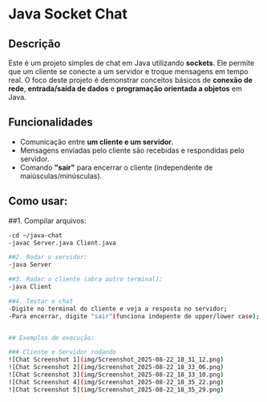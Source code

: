 # Java Socket Chat


## Descrição
Este é um projeto simples de chat em Java utilizando **sockets**. Ele permite que um cliente se conecte a um servidor e troque mensagens em tempo real. O foco deste projeto é demonstrar conceitos básicos de **conexão de rede**, **entrada/saída de dados** e **programação orientada a objetos** em Java.


## Funcionalidades
- Comunicação entre **um cliente e um servidor**.
- Mensagens enviadas pelo cliente são recebidas e respondidas pelo servidor.
- Comando **"sair"** para encerrar o cliente (independente de maiúsculas/minúsculas).


## Como usar:

##1. Compilar arquivos:
```bash
-cd ~/java-chat
-javac Server.java Client.java

##2. Rodar o servidor:
-java Server

##3. Rodar o cliente (abra outro terminal):
-java Client

##4. Testar o chat
-Digite no terminal do cliente e veja a resposta no servidor;
-Para encerrar, digite "sair"(funciona indepente de upper/lower case);


## Exemplos de execução:

### Cliente e Servidor rodando
![Chat Screenshot 1](img/Screenshot_2025-08-22_18_31_12.png)
![Chat Screenshot 2](img/Screenshot_2025-08-22_18_33_06.png)
![Chat Screenshot 3](img/Screenshot_2025-08-22_18_33_10.png)
![Chat Screenshot 4](img/Screenshot_2025-08-22_18_35_22.png)
![Chat Screenshot 5](img/Screenshot_2025-08-22_18_35_29.png)
